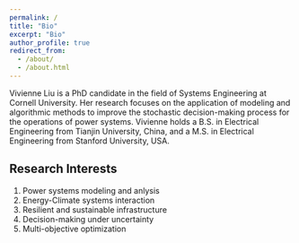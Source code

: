 ```yaml
---
permalink: /
title: "Bio"
excerpt: "Bio"
author_profile: true
redirect_from: 
  - /about/
  - /about.html
---
```


Vivienne Liu is a PhD candidate in the field of Systems Engineering at Cornell University. Her research focuses on the application of modeling and algorithmic methods to improve the stochastic decision-making process for the operations of power systems. Vivienne holds a B.S. in Electrical Engineering from Tianjin University, China, and a M.S. in Electrical Engineering from Stanford University, USA.

Research Interests
-----
1. Power systems modeling and anlysis
2. Energy-Climate systems interaction
3. Resilient and sustainable infrastructure
4. Decision-making under uncertainty
5. Multi-objective optimization
